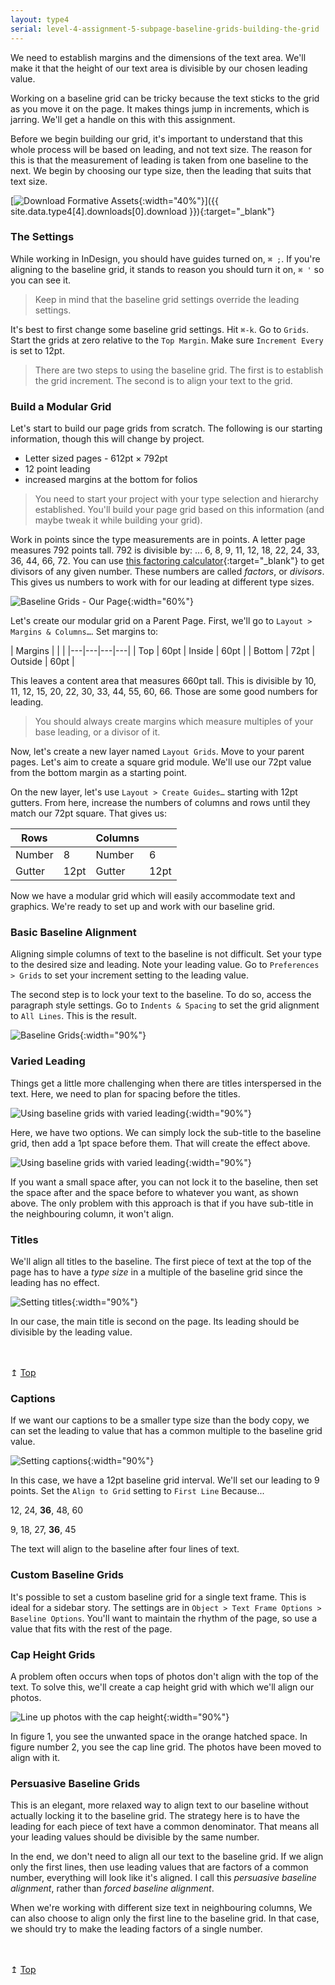 ```yaml
---
layout: type4
serial: level-4-assignment-5-subpage-baseline-grids-building-the-grid
---
```

We need to establish margins and the dimensions of the text area. We'll make it that the height of our text area is divisible by our chosen leading value.

Working on a baseline grid can be tricky because the text sticks to the grid as you move it on the page. It makes things jump in increments, which is jarring. We'll get a handle on this with this assignment.

Before we begin building our grid, it's important to understand that this whole process will be based on leading, and not text size. The reason for this is that the measurement of leading is taken from one baseline to the next. We begin by choosing our type size, then the leading that suits that text size.

[![Download Formative Assets]({{site.url}}/svg/button-download.svg){:width="40%"}]({{ site.data.type4[4].downloads[0].download }}){:target="_blank"}

### The Settings

While working in InDesign, you should have guides turned on, `⌘ ;`. If you're aligning to the baseline grid, it stands to reason you should turn it on, `⌘ '` so you can see it.

> Keep in mind that the baseline grid settings override the leading settings.

It's best to first change some baseline grid settings. Hit `⌘-k`. Go to `Grids`. Start the grids at zero relative to the `Top Margin`. Make sure `Increment Every` is set to 12pt.

> There are two steps to using the baseline grid. The first is to establish the grid increment. The second is to align your text to the grid.

### Build a Modular Grid

Let's start to build our page grids from scratch. The following is our starting information, though this will change by project.

<ul class="hasBullets">
	<li>Letter sized pages - 612pt &#x00D7; 792pt</li>
	<li>12 point leading</li>
	<li>increased margins at the bottom for folios</li>
</ul>

> You need to start your project with your type selection and hierarchy established. You'll build your page grid based on this information (and maybe tweak it while building your grid).

Work in points since the type measurements are in points. A letter page measures 792 points tall. 792 is divisible by: ... 6, 8, 9, 11, 12, 18, 22, 24, 33, 36, 44, 66, 72. You can use [this factoring calculator](https://www.calculatorsoup.com/calculators/math/factors.php){:target="_blank"} to get divisors of any given number. These numbers are called *factors*, or *divisors*. This gives us numbers to work with for our leading at different type sizes.

![Baseline Grids - Our Page]({{site.url}}/svg/baseline-grids/our-page.svg){:width="60%"}

Let's create our modular grid on a Parent Page. First, we'll go to `Layout > Margins & Columns…`. Set margins to:

| Margins  |   |   | 
|---|---|---|---|
| Top  | 60pt  | Inside  | 60pt  |
| Bottom  | 72pt  | Outside  | 60pt  |

This leaves a content area that measures 660pt tall. This is divisible by 10, 11, 12, 15, 20, 22, 30, 33, 44, 55, 60, 66. Those are some good numbers for leading.

> You should always create margins which measure multiples of your base leading, or a divisor of it.

Now, let's create a new layer named `Layout Grids`. Move to your parent pages. Let's aim to create a square grid module. We'll use our 72pt value from the bottom margin as a starting point.

On the new layer, let's use `Layout > Create Guides…` starting with 12pt gutters. From here, increase the numbers of columns and rows until they match our 72pt square. That gives us:

| Rows  |   | Columns  |    |
|---|---|---|---|
| Number  | 8  | Number  | 6  |
| Gutter  | 12pt  | Gutter  | 12pt  |

Now we have a modular grid which will easily accommodate text and graphics. We're ready to set up and work with our baseline grid.

### Basic Baseline Alignment

Aligning simple columns of text to the baseline is not difficult. Set your type to the desired size and leading. Note your leading value. Go to `Preferences > Grids` to set your increment setting to the leading value.

The second step is to lock your text to the baseline. To do so, access the paragraph style settings. Go to `Indents & Spacing` to set the grid alignment to `All Lines`. This is the result.

![Baseline Grids]({{site.url}}/svg/baseline-grids/baseline-grids.svg){:width="90%"}

### Varied Leading

Things get a little more challenging when there are titles interspersed in the text. Here, we need to plan for spacing before the titles.

![Using baseline grids with varied leading]({{site.url}}/svg/baseline-grids/varied-leading.svg){:width="90%"}

Here, we have two options. We can simply lock the sub-title to the baseline grid, then add a 1pt space before them. That will create the effect above.

![Using baseline grids with varied leading]({{site.url}}/svg/baseline-grids/varied-leading-floating.svg){:width="90%"}

If you want a small space after, you can not lock it to the baseline, then set the space after and the space before to whatever you want, as shown above. The only problem with this approach is that if you have sub-title in the neighbouring column, it won't align.

### Titles

We'll align all titles to the baseline. The first piece of text at the top of the page has to have a *type size* in a multiple of the baseline grid since the leading has no effect.

![Setting titles]({{site.url}}/svg/baseline-grids/title-and-strapline.svg){:width="90%"}

In our case, the main title is second on the page. Its leading should be divisible by the leading value.

<div class="text-right" style="margin-top: 3rem;">&#8613; <a href="#top">Top</a></div>

### Captions

If we want our captions to be a smaller type size than the body copy, we can set the leading to value that has a common multiple to the baseline grid value.

![Setting captions]({{site.url}}/svg/baseline-grids/captions.svg){:width="90%"}

In this case, we have a 12pt baseline grid interval. We'll set our leading to 9 points. Set the `Align to Grid` setting to `First Line` Because...

12, 24, **36**, 48, 60

9, 18, 27, **36**, 45

The text will align to the baseline after four lines of text.

### Custom Baseline Grids

It's possible to set a custom baseline grid for a single text frame. This is ideal for a sidebar story. The settings are in `Object > Text Frame Options > Baseline Options`. You'll want to maintain the rhythm of the page, so use a value that fits with the rest of the page.

### Cap Height Grids

A problem often occurs when tops of photos don't align with the top of the text. To solve this, we'll create a cap height grid with which we'll align our photos.

![Line up photos with the cap height]({{site.url}}/svg/baseline-grids/cap-height.svg){:width="90%"}

In figure 1, you see the unwanted space in the orange hatched space. In figure number 2, you see the cap line grid. The photos have been moved to align with it.

### Persuasive Baseline Grids

This is an elegant, more relaxed way to align text to our baseline without actually locking it to the baseline grid. The strategy here is to have the leading for each piece of text have a common denominator. That means all your leading values should be divisible by the same number.

In the end, we don't need to align all our text to the baseline grid. If we align only the first lines, then use leading values that are factors of a common number, everything will look like it's aligned. I call this *persuasive baseline alignment*, rather than *forced baseline alignment*.

When we're working with different size text in neighbouring columns, We can also choose to align only the first line to the baseline grid. In that case, we should try to make the leading factors of a single number.

<div class="text-right" style="margin-top: 3rem;">&#8613; <a href="#top">Top</a></div>